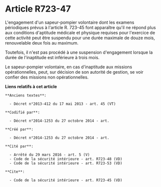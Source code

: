 # Article R723-47

L'engagement d'un sapeur-pompier volontaire dont les examens périodiques prévus à l'article R. 723-45 font apparaître qu'il
ne répond plus aux conditions d'aptitude médicale et physique requises pour l'exercice de cette activité peut être suspendu
pour une durée maximale de douze mois, renouvelable deux fois au maximum. 

Toutefois, il n'est pas procédé à une suspension d'engagement lorsque la durée de l'inaptitude est inférieure à trois mois. 

Le sapeur-pompier volontaire, en cas d'inaptitude aux missions opérationnelles, peut, sur décision de son autorité de
gestion, se voir confier des missions non opérationnelles.

**Liens relatifs à cet article**

	**Anciens textes**:

	  - Décret n°2013-412 du 17 mai 2013 - art. 45 (VT)

	**Codifié par**:

	  - Décret n°2014-1253 du 27 octobre 2014 - art.

	**Créé par**:

	  - Décret n°2014-1253 du 27 octobre 2014 - art.

	**Cité par**:

	  - Arrêté du 29 mars 2016 - art. 5 (V)
	  - Code de la sécurité intérieure - art. R723-48 (VD)
	  - Code de la sécurité intérieure - art. R723-53 (VD)

	**Cite**:

	  - Code de la sécurité intérieure - art. R723-45 (VD)
